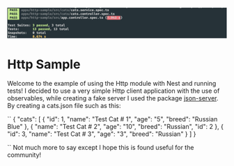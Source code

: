  <p align="center">
  <img src="./testCoverage.png"/>
</p>

# Http Sample

Welcome to the example of using the Http module with Nest and running tests! I decided to use a very simple Http client application with the use of observables, while creating a fake server I used the package [json-server](https://github.com/typicode/json-server). By creating a cats.json file such as this:

``
{
     "cats": [
       {
         "id": 1,
         "name": "Test Cat # 1",
         "age": "5",
         "breed": "Russian Blue"
       },
       {
         "name": "Test Cat # 2",
         "age": "10",
         "breed": "Russian",
         "id": 2
       },
       {
         "id": 3,
         "name": "Test Cat # 3",
         "age": "3",
         "breed": "Russian"
       }
     ]
   }

``
Not much more to say except I hope this is found useful for the community!